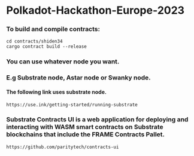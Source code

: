 # Polkadot-Hackathon-Europe-2023

### To build and compile contracts:
```
cd contracts/shiden34
cargo contract build --release
```

### You can use whatever node you want. 
### E.g Substrate node, Astar node or Swanky node.
#### The following link uses substrate node.
`https://use.ink/getting-started/running-substrate`

### Substrate Contracts UI is a web application for deploying and interacting with WASM smart contracts on Substrate blockchains that include the FRAME Contracts Pallet.
`https://github.com/paritytech/contracts-ui`
